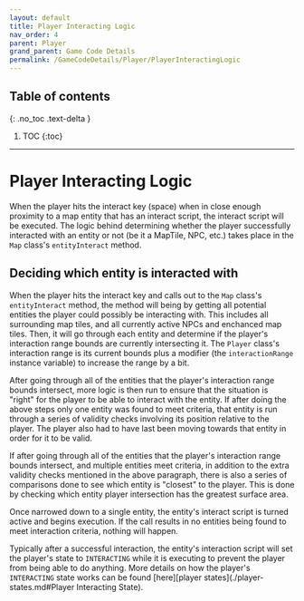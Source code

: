 ```yaml
---
layout: default
title: Player Interacting Logic
nav_order: 4
parent: Player
grand_parent: Game Code Details
permalink: /GameCodeDetails/Player/PlayerInteractingLogic
---
```


## Table of contents
{: .no_toc .text-delta }

1. TOC
{:toc}

---

# Player Interacting Logic

When the player hits the interact key (space) when in close enough proximity to a map entity that has an interact script,
the interact script will be executed. The logic behind determining whether the player successfully interacted with an entity
or not (be it a MapTile, NPC, etc.) takes place in the `Map` class's `entityInteract` method.

## Deciding which entity is interacted with

When the player hits the interact key and calls out to the `Map` class's `entityInteract` method, the method will being
by getting all potential entities the player could possibly be interacting with. This includes all surrounding map tiles,
and all currently active NPCs and enchanced map tiles. Then, it will go through each entity and determine if the player's interaction range bounds are currently
intersecting it. The `Player` class's interaction range is its current bounds plus a modifier (the `interactionRange` instance variable) to increase the range by a bit.

After going through all of the entities that the player's interaction range bounds intersect, more logic is then run
to ensure that the situation is "right" for the player to be able to interact with the entity. If after doing the above steps only one entity
was found to meet criteria, that entity is run through a series of validity checks involving its position relative to the player.
The player also had to have last been moving towards that entity in order for it to be valid.

If after going through all of the entities that the player's interaction range bounds intersect, and multiple entities meet criteria,
in addition to the extra validity checks mentioned in the above paragraph, there is also a series of comparisons done to see which entity is "closest" to the player.
This is done by checking which entity player intersection has the greatest surface area.

Once narrowed down to a single entity, the entity's interact script is turned active and begins execution.
If the call results in no entities being found to meet interaction criteria, nothing will happen.

Typically after a successful interaction, the entity's interaction script will set the player's state to `INTERACTING` while it is executing to prevent the player from being able to do anything.
More details on how the player's `INTERACTING` state works can be found [here][player states](./player-states.md#Player Interacting State).

